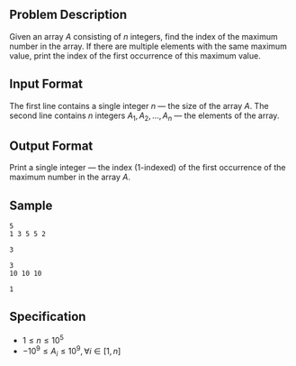## Problem Description

Given an array $A$ consisting of $n$ integers, find the index of the maximum number in the array. If there are multiple elements with the same maximum value, print the index of the first occurrence of this maximum value.

## Input Format

The first line contains a single integer $n$ — the size of the array $A$. The second line contains $n$ integers $A_1, A_2, \ldots, A_n$ — the elements of the array.

## Output Format

Print a single integer — the index (1-indexed) of the first occurrence of the maximum number in the array $A$.

## Sample

```input1
5
1 3 5 5 2
```

```output1
3
```

```input2
3
10 10 10
```

```output2
1
```

## Specification

- $1 \leq n \leq 10^5$
- $-10^9 \leq A_i \leq 10^9, \forall i \in [1, n]$
